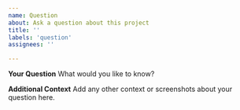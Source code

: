 ```yaml
---
name: Question
about: Ask a question about this project
title: ''
labels: 'question'
assignees: ''

---
```


**Your Question**
What would you like to know?

**Additional Context**
Add any other context or screenshots about your question here.
